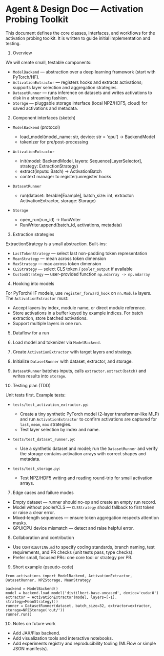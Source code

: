 # Agent & Design Doc — Activation Probing Toolkit

This document defines the core classes, interfaces, and workflows for the activation probing toolkit. It is written to guide initial implementation and testing.

1. Overview

We will create small, testable components:

- `ModelBackend` — abstraction over a deep learning framework (start with PyTorch/HF).
- `ActivationExtractor` — registers hooks and extracts activations; supports layer selection and aggregation strategies.
- `DatasetRunner` — runs inference on datasets and writes activations to disk in a streaming fashion.
- `Storage` — pluggable storage interface (local NPZ/HDF5, cloud) for saved activations and metadata.

2. Component interfaces (sketch)

- `ModelBackend` (protocol)
  - load_model(model_name: str, device: str = 'cpu') -> BackendModel
  - tokenizer for pre/post-processing

- `ActivationExtractor`
  - init(model: BackendModel, layers: Sequence[LayerSelector], strategy: ExtractionStrategy)
  - extract(inputs: Batch) -> ActivationBatch
  - context manager to register/unregister hooks

- `DatasetRunner`
  - run(dataset: Iterable[Example], batch_size: int, extractor: ActivationExtractor, storage: Storage)

- `Storage`
  - open_run(run_id) -> RunWriter
  - RunWriter.append(batch_id, activations, metadata)

3. Extraction strategies

ExtractionStrategy is a small abstraction. Built-ins:

- `LastTokenStrategy` — select last non-padding token representation
- `MeanStrategy` — mean across token dimension
- `MaxStrategy` — max across token dimension
- `CLSStrategy` — select CLS token / `pooler_output` if available
- `CustomStrategy` — user-provided function `np.ndarray -> np.ndarray`

4. Hooking into models

For PyTorch/HF models, use `register_forward_hook` on `nn.Module` layers. The `ActivationExtractor` must:

- Accept layers by index, module name, or direct module reference.
- Store activations in a buffer keyed by example indices. For batch extraction, store batched activations.
- Support multiple layers in one run.

5. Dataflow for a run

1. Load model and tokenizer via `ModelBackend`.
2. Create `ActivationExtractor` with target layers and strategy.
3. Initialize `DatasetRunner` with dataset, extractor, and storage.
4. `DatasetRunner` batches inputs, calls `extractor.extract(batch)` and writes results into `storage`.

6. Testing plan (TDD)

Unit tests first. Example tests:

- `tests/test_activation_extractor.py`:
  - Create a tiny synthetic PyTorch model (2-layer transformer-like MLP) and run `ActivationExtractor` to confirm activations are captured for `last`, `mean`, `max` strategies.
  - Test layer selection by index and name.

- `tests/test_dataset_runner.py`:
  - Use a synthetic dataset and model; run the `DatasetRunner` and verify the storage contains activation arrays with correct shapes and metadata.

- `tests/test_storage.py`:
  - Test NPZ/HDF5 writing and reading round-trip for small activation arrays.

7. Edge cases and failure modes

- Empty dataset — runner should no-op and create an empty run record.
- Model without pooler/CLS — `CLSStrategy` should fallback to first token or raise a clear error.
- Mixed-length sequences — ensure token aggregation respects attention masks.
- GPU/CPU device mismatch — detect and raise helpful error.

8. Collaboration and contribution

- Use `CONTRIBUTING.md` to specify coding standards, branch naming, test requirements, and PR checks (unit tests pass, type checks).
- Prefer small, focused PRs: one core tool or strategy per PR.

9. Short example (pseudo-code)

```
from activations import ModelBackend, ActivationExtractor, DatasetRunner, NPZStorage, MeanStrategy

backend = ModelBackend()
model = backend.load_model('distilbert-base-uncased', device='cuda:0')
extractor = ActivationExtractor(model, layers=[-1], strategy=MeanStrategy())
runner = DatasetRunner(dataset, batch_size=32, extractor=extractor, storage=NPZStorage('out/'))
runner.run()
```

10. Notes on future work

- Add JAX/Flax backend.
- Add visualization tools and interactive notebooks.
- Add experiments registry and reproducibility tooling (MLFlow or simple JSON manifests).

